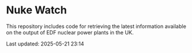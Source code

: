 # Nuke Watch

This repository includes code for retrieving the latest information available on the output of EDF nuclear power plants in the UK.

Last updated: 2025-05-21 23:14